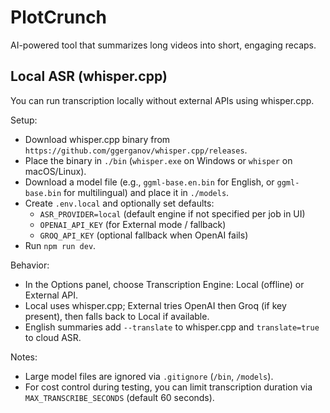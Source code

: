# PlotCrunch
AI-powered tool that summarizes long videos into short, engaging recaps.

## Local ASR (whisper.cpp)

You can run transcription locally without external APIs using whisper.cpp.

Setup:
- Download whisper.cpp binary from `https://github.com/ggerganov/whisper.cpp/releases`.
- Place the binary in `./bin` (`whisper.exe` on Windows or `whisper` on macOS/Linux).
- Download a model file (e.g., `ggml-base.en.bin` for English, or `ggml-base.bin` for multilingual) and place it in `./models`.
- Create `.env.local` and optionally set defaults:
  - `ASR_PROVIDER=local` (default engine if not specified per job in UI)
  - `OPENAI_API_KEY` (for External mode / fallback)
  - `GROQ_API_KEY` (optional fallback when OpenAI fails)
- Run `npm run dev`.

Behavior:
- In the Options panel, choose Transcription Engine: Local (offline) or External API.
- Local uses whisper.cpp; External tries OpenAI then Groq (if key present), then falls back to Local if available.
- English summaries add `--translate` to whisper.cpp and `translate=true` to cloud ASR.

Notes:
- Large model files are ignored via `.gitignore` (`/bin`, `/models`).
- For cost control during testing, you can limit transcription duration via `MAX_TRANSCRIBE_SECONDS` (default 60 seconds).